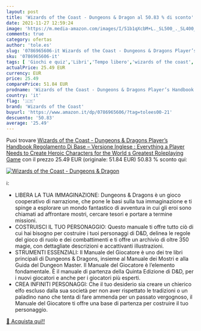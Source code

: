 ```yaml
---
layout: post
title: 'Wizards of the Coast - Dungeons & Dragon al 50.83 % di sconto'
date: 2021-11-27 12:59:24
image: 'https://m.media-amazon.com/images/I/51b1qXcbM+L._SL500_._SL400_.jpg'
comments: true
category: ofertas
author: 'tole.es'
slug: '0786965606-it Wizards of the Coast - Dungeons & Dragons Player’s...'
sku: '0786965606-it'
tags: [ 'Giochi e quiz','Libri','Tempo libero','wizards of the coast', ]
actualPrice: 25.49 EUR
currency: EUR
price: 25.49
comparePrice: 51.84 EUR
prodname: 'Wizards of the Coast - Dungeons & Dragons Player’s Handbook  Regolamento Di Base – Versione Inglese : Everything a Player Needs to Create Heroic Characters for the World s Greatest Roleplaying Game'
country: 'it'
flag: '🇮🇹'
brand: 'Wizards of the Coast'
buyurl: 'https://www.amazon.it/dp/0786965606/?tag=tolees00-21'
descuento: '50.83'
average: '25.49'
---
```


Puoi trovare [Wizards of the Coast - Dungeons & Dragons Player’s Handbook  Regolamento Di Base – Versione Inglese : Everything a Player Needs to Create Heroic Characters for the World s Greatest Roleplaying Game](https://www.amazon.it/dp/0786965606/?tag=tolees00-21) con il prezzo 25.49 EUR (originale: 51.84 EUR) 50.83 % sconto qui:

[![Wizards of the Coast - Dungeons & Dragon](https://m.media-amazon.com/images/I/51b1qXcbM+L._SL500_._SL400_.jpg)](https://www.amazon.it/dp/0786965606/?tag=tolees00-21)

ℹ️:

- LIBERA LA TUA IMMAGINAZIONE: Dungeons & Dragons è un gioco cooperativo di narrazione, che pone le basi sulla tua immaginazione e ti spinge a esplorare un mondo fantastico di avventura in cui gli eroi sono chiamati ad affrontare mostri, cercare tesori e portare a termine missioni.
- COSTRUISCI IL TUO PERSONAGGIO: Questo manuale ti offre tutto ciò di cui hai bisogno per costruire i tuoi personaggi di D&D, delinea le regole del gioco di ruolo e dei combattimenti e ti offre un archivio di oltre 350 magie, con dettagliate descrizioni e accattivanti illustrazioni.
- STRUMENTI ESSENZIALI: Il Manuale del Giocatore è uno dei tre libri principali di Dungeons & Dragons, insieme al Manuale dei Mostri e alla Guida del Dungeon Master. Il Manuale del Giocatore è l’elemento fondamentale. È il manuale di partenza della Quinta Edizione di D&D, per i nuovi giocatori e anche per i giocatori più esperti.
- CREA INFINITI PERSONAGGI: Che il tuo desiderio sia creare un chierico elfo escluso dalla sua società per non aver rispettato le tradizioni o un paladino nano che tenta di fare ammenda per un passato vergognoso, il Manuale del Giocatore ti offre una base di partenza per costruire il tuo personaggio.

[🛒 Acquista qui!!](https://www.amazon.it/dp/0786965606/?tag=tolees00-21)
